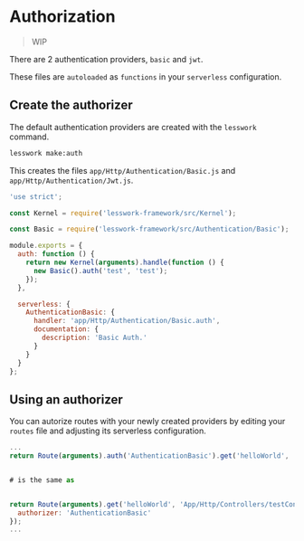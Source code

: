 # Authorization
> WIP 

There are 2 authentication providers, `basic` and `jwt`.

These files are `autoloaded` as `functions` in your `serverless` configuration.

## Create the authorizer

The default authentication providers are created with the `lesswork` command.


```bash
lesswork make:auth
```

This creates the files `app/Http/Authentication/Basic.js` and `app/Http/Authentication/Jwt.js`.

```js
'use strict';

const Kernel = require('lesswork-framework/src/Kernel');

const Basic = require('lesswork-framework/src/Authentication/Basic');

module.exports = {
  auth: function () {
    return new Kernel(arguments).handle(function () {
      new Basic().auth('test', 'test');
    });
  },

  serverless: {
    AuthenticationBasic: {
      handler: 'app/Http/Authentication/Basic.auth',
      documentation: {
        description: 'Basic Auth.'
      }
    }
  }
};
```

## Using an authorizer
You can autorize routes with your newly created providers by editing your `routes` file and adjusting its serverless configuration.

```js
...
return Route(arguments).auth('AuthenticationBasic').get('helloWorld', 'App/Http/Controllers/testController@get');


# is the same as


return Route(arguments).get('helloWorld', 'App/Http/Controllers/testController@get', {
  authorizer: 'AuthenticationBasic'
});
...
```